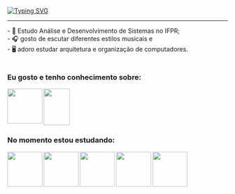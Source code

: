 [![Typing SVG](https://readme-typing-svg.herokuapp.com?font=Arial&weight=300&size=50&duration=4000&pause=1000&color=D0A2F7&center=true&vCenter=true&random=false&width=1000&lines=Olá%2C+meu+nome+é+Ana+Caroline;Eu+tenho+19+anos;Sou+Técnica+em+Informática;Brasileira;Bem-vindo%3A)](https://git.io/typing-svg)

<hr>
- 📖 Estudo Análise e Desenvolvimento de Sistemas no IFPR; <br>
- 🎧 gosto de escutar diferentes estilos musicais e <br>
- 🖥️ adoro estudar arquitetura e organização de computadores. <br>

<br>

### Eu gosto e tenho conhecimento sobre:
<div align="left"> 
<img align="left" height="80" width="80" src="https://upload.wikimedia.org/wikipedia/commons/thumb/c/c3/Python-logo-notext.svg/640px-Python-logo-notext.svg.png">
<img align="left" height="84" width="60" src="https://upload.wikimedia.org/wikipedia/en/thumb/3/30/Java_programming_language_logo.svg/1200px-Java_programming_language_logo.svg.png">
</div>

<br>
<br>
<br>
<br>
<br>

### No momento estou estudando:

<div align="left"> 
<img align="left"  height="80" width="80" src="https://upload.wikimedia.org/wikipedia/commons/thumb/c/c1/Android_Studio_icon_%282023%29.svg/1024px-Android_Studio_icon_%282023%29.svg.png">
<img align="left"  height="80" width="80" src="https://cdn-icons-png.flaticon.com/512/603/603201.png">
<img align="left"  height="80" width="80" src="https://cdn.icon-icons.com/icons2/2415/PNG/512/django_original_logo_icon_146559.png">
<img align="left"  height="80" width="80" src="https://cdn-icons-png.flaticon.com/512/2021/2021646.png">
<img align="left" height="80" width="80" src="https://miro.medium.com/v2/resize:fit:383/1*co_1qORNdM0PI1nvCp7Iig.png">
</div>
